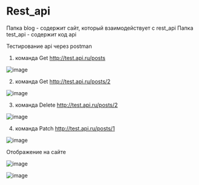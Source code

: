 # Rest_api

Папка blog - содержит сайт, который взаимодействует с rest_api
Папка test_api - содержит код api

Тестирование api через postman
1. команда  Get http://test.api.ru/posts

![image](https://user-images.githubusercontent.com/91278041/170821310-02b1a9f8-3425-42d1-b752-1582ec2ebbf2.png)

2. команда  Get http://test.api.ru/posts/2

![image](https://user-images.githubusercontent.com/91278041/170821334-207d58f5-8f39-4b0e-941f-04ae248569ff.png)

3. команда Delete http://test.api.ru/posts/2

![image](https://user-images.githubusercontent.com/91278041/170821360-04b82a46-3308-4abf-8964-121515624cc5.png)

4. команда Patch http://test.api.ru/posts/1

![image](https://user-images.githubusercontent.com/91278041/170821494-bd2c73e4-96d2-48e3-9e3a-461b6ec8bb7c.png)

Отображение на сайте

![image](https://user-images.githubusercontent.com/91278041/170821559-1db11cd0-1805-45e4-912b-c7bb3ee4785a.png)

![image](https://user-images.githubusercontent.com/91278041/170821584-88d75866-e9ad-47f1-9c12-c7c928580a80.png)

